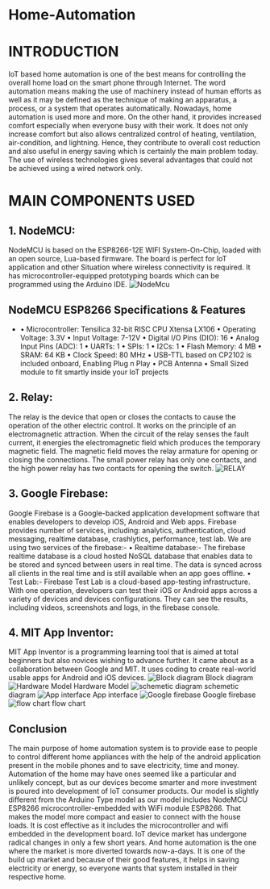 # Home-Automation

# INTRODUCTION
IoT based home automation is one of the best means for controlling the overall home load on the smart phone through Internet. The word automation means making the use of machinery instead of human efforts as well as it may be defined as the technique of making an apparatus, a process, or a system that operates automatically.
Nowadays, home automation is used more and more. On the other hand, it provides increased comfort especially when everyone busy with their work. It does not only increase comfort but also allows centralized control of heating, ventilation, air-condition, and lightning. Hence, they contribute to overall cost reduction and also useful in energy saving which is certainly the main problem today.
The use of wireless technologies gives several advantages that could not be achieved using a wired network only.

# MAIN COMPONENTS USED
## 1. NodeMCU:
 NodeMCU is based on the ESP8266-12E WIFI System-On-Chip, loaded with an open source, Lua-based firmware. The board is perfect for IoT application and other Situation where wireless connectivity is required. It has microcontroller-equipped prototyping boards which can be programmed using the Arduino IDE.
![NodeMcu](https://i.imgur.com/9K9bggy.png)

## NodeMCU ESP8266 Specifications & Features

*  • Microcontroller: Tensilica 32-bit RISC CPU Xtensa LX106 • Operating Voltage: 3.3V • Input Voltage: 7-12V • Digital I/O Pins (DIO): 16 • Analog Input Pins (ADC): 1 • UARTs: 1 • SPIs: 1 • I2Cs: 1 • Flash Memory: 4 MB • SRAM: 64 KB • Clock Speed: 80 MHz • USB-TTL based on CP2102 is included onboard, Enabling Plug n Play • PCB Antenna • Small Sized module to fit smartly inside your IoT projects


## 2. Relay: 
The relay is the device that open or closes the contacts to cause the operation of the other electric control. It works on the principle of an electromagnetic attraction. When the circuit of the relay senses the fault current, it energies the electromagnetic field which produces the temporary magnetic field. The magnetic field moves the relay armature for opening or closing the connections. The small power relay has only one contacts, and the high power relay has two contacts for opening the switch.
![RELAY](https://i.imgur.com/vOwX7WA.png)

## 3. Google Firebase:
 Google Firebase is a Google-backed application development software that enables developers to develop iOS, Android and Web apps. Firebase provides number of services, including: analytics, authentication, cloud messaging, realtime database, crashlytics, performance, test lab.
We are using two services of the firebase:-
• Realtime database:- The firebase realtime database is a cloud hosted NoSQL database that enables data to be stored and synced between users in real time. The data is synced across all clients in the real time and is still available when an app goes offline.
• Test Lab:- Firebase Test Lab is a cloud-based app-testing infrastructure. With one operation, developers can test their iOS or Android apps across a variety of devices and devices configurations. They can see the results, including videos, screenshots and logs, in the firebase console.
## 4. MIT App Inventor:
 MIT App Inventor is a programming learning tool that is aimed at total beginners but also novices wishing to advance further. It came about as a collaboration between Google and MIT. It uses coding to create real-world usable apps for Android and iOS devices.
![Block diagram](https://i.imgur.com/qTqJT4M.png)
Block diagram
![Hardware Model](https://i.imgur.com/UEDJc80.png)
Hardware Model
![schemetic diagram](https://i.imgur.com/Jz7t4Jt.png)
schemetic diagram
![App interface](https://i.imgur.com/EzIn5aS.png)
App interface
![Google firebase](https://i.imgur.com/6OPXm1M.png)
Google firebase
![flow chart](https://i.imgur.com/D1PsUCl.png.png)
flow chart
## Conclusion
The main purpose of home automation system is to provide ease to people to control different home appliances with the help of the android application present in the mobile phones and to save electricity, time and money. Automation of the home may have ones seemed like a particular and unlikely concept, but as our devices become smarter and more investment is poured into development of IoT consumer products.
Our model is slightly different from the Arduino Type model as our model includes NodeMCU ESP8266 microcontroller-embedded with WiFi module ESP8266. That makes the model more compact and easier to connect with the house loads. It is cost effective as it includes the microcontroller and wifi embedded in the development board.
IoT device market has undergone radical changes in only a few short years. And home automation is the one where the market is more diverted towards now-a-days. It is one of the build up market and because of their good features, it helps in saving electricity or energy, so everyone wants that system installed in their respective home.
